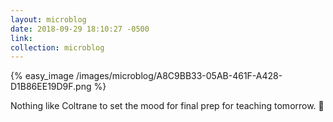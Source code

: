```yaml
---
layout: microblog
date: 2018-09-29 18:10:27 -0500
link: 
collection: microblog
---
```

{% easy_image /images/microblog/A8C9BB33-05AB-461F-A428-D1B86EE19D9F.png %}

Nothing like Coltrane to set the mood for final prep for teaching tomorrow. 🎼
